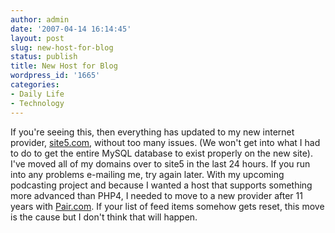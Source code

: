 ```yaml
---
author: admin
date: '2007-04-14 16:14:45'
layout: post
slug: new-host-for-blog
status: publish
title: New Host for Blog
wordpress_id: '1665'
categories:
- Daily Life
- Technology
---
```


If you're seeing this, then everything has updated to my new internet
provider, [site5.com](http://www.site5.com), without too many issues.
(We won't get into what I had to do to get the entire MySQL database to
exist properly on the new site). I've moved all of my domains over to
site5 in the last 24 hours. If you run into any problems e-mailing me,
try again later. With my upcoming podcasting project and because I
wanted a host that supports something more advanced than PHP4, I needed
to move to a new provider after 11 years with
[Pair.com](http://www.pair.com). If your list of feed items somehow gets
reset, this move is the cause but I don't think that will happen.
